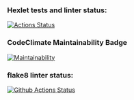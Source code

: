 ### Hexlet tests and linter status:
[![Actions Status](https://github.com/sanyabotva/python-project-lvl1/workflows/hexlet-check/badge.svg)](https://github.com/sanyabotva/python-project-lvl1/actions)

### CodeClimate Maintainability Badge
[![Maintainability](https://api.codeclimate.com/v1/badges/a99a88d28ad37a79dbf6/maintainability)](https://codeclimate.com/github/codeclimate/codeclimate/maintainability)

### flake8 linter status:
[![Github Actions Status](https://github.com/sanyabotva/python-project-lvl1/workflows/lint/badge.svg)](https://github.com/sanyabotva/python-project-lvl1/actions)
